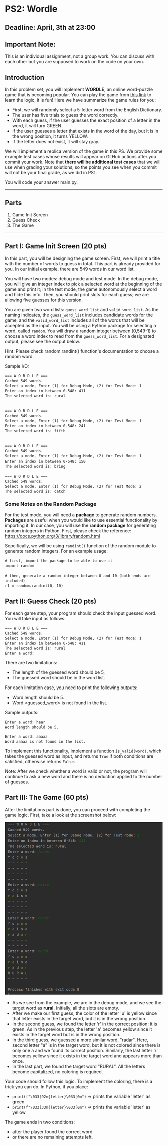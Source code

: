 # PS2: Wordle
## Deadline: April, 3th at 23:00
## Important Note: 
This is an individual assignment, not a group work. You can discuss with each other but you are supposed to work on the code on your own.
## Introduction

In this problem set, you will implement **WORDLE**, an online word-puzzle game that is becoming popular. You can play the game from  [this link](https://www.nytimes.com/games/wordle/index.html) to learn the logic, it is fun! Here we have summarize the game rules for you:


* First, we will randomly select a 5-letter word from the English Dictionary.
* The user has five trials to guess the word correctly. 
* With each guess, if the user guesses the exact position of a letter in the word, it will turn GREEN.
* If the user guesses a letter that exists in the word of the day, but it is in the wrong position, it turns YELLOW. 
* If the letter does not exist, it will stay gray.

We will implement a replica version of the game in this PS. We provide some example test cases whose results will appear on GitHub actions after you commit your work. Note that **there will be additional test cases** that we will use when grading your solutions, so the points you see when you commit will not be your final grade, as we did in PS1.

You will code your answer main.py. 

---
## Parts
1. Game Init Screen
2. Guess Check
3. The Game
---

## Part I: Game Init Screen (20 pts)

In this part, you will be designing the game screen. First, we will print a title with the number of words to guess in total. This part is already provided for you. In our initial example, there are 549 words in our word list.

You will have two modes: debug mode and test mode. In the debug mode, you will give an integer index to pick a selected word at the beginning of the game and print it; in the test mode, the game autonomously select a word and hide this info. Then, you should print slots for each guess; we are allowing five guesses for this version.

You are given two word lists: `guess_word_list` and `valid_word_list`. As the naming indicates, the `guess_word_list` includes candidate words for the game, and the `valid_word_list` includes all of the words that will be accepted as the input. You will be using a Python package for selecting a word, called `random`. You will draw a random integer between (0,549-1) to choose a word index to read from the `guess_word_list`. For a designated output, please see the output below.

Hint: Please check random.randint() function's documentation to choose a random word.

Sample I/O:
```
=== W O R D L E ===
Cached 549 words.
Select a mode, Enter (1) for Debug Mode, (2) for Test Mode: 1
Enter an index in between 0-548: 411
The selected word is: rural


=== W O R D L E ===
Cached 549 words.
Select a mode, Enter (1) for Debug Mode, (2) for Test Mode: 1
Enter an index in between 0-548: 241
The selected word is: fifth


=== W O R D L E ===
Cached 549 words.
Select a mode, Enter (1) for Debug Mode, (2) for Test Mode: 1
Enter an index in between 0-548: 150
The selected word is: bring

=== W O R D L E ===
Cached 549 words.
Select a mode, Enter (1) for Debug Mode, (2) for Test Mode: 2
The selected word is: catch

```

### Some Notes on the Random Package

For the test mode, you will need a **package** to generate random numbers. **Packages** are useful when you would like to use essential functionality by importing it. In our case, you will use the **random package** for generating random integers in Python. First, please check the reference: https://docs.python.org/3/library/random.html

Sepcifically, we will be using `randint()` function of the random module to generate random integers. 
For an example usage:

```
# first, import the package to be able to use it
import random 

# then, generate a random integer between 0 and 10 (both ends are included)
r1 = random.randint(0, 10)
```

## Part II: Guess Check (20 pts)

For each game step, your program should check the input guessed word. You will take input as follows:

```
=== W O R D L E ===
Cached 549 words.
Select a mode, Enter (1) for Debug Mode, (2) for Test Mode: 1
Enter an index in between 0-548: 411
The selected word is: rural
Enter a word:
```

There are two limitations:
* The length of the guessed word should be 5,
* The guessed word should be in the word list.

For each limitation case, you need to print the following outputs:
* Word length should be 5.
* Word <guessed_word> is not found in the list.

Sample outputs:
```
Enter a word: hear
Word length should be 5.
```

```
Enter a word: aaaaa
Word aaaaa is not found in the list.
```

To implement this functionality, implement a function `is_valid(word)`, which takes the guessed word as input, and returns `True` if both conditions are satisfied, otherwise returns `False`.

Note: After we check whether a word is valid or not, the program will continue to ask a new word and there is no deduction applied to the number of guesses.

## Part III: The Game (60 pts)

After the limitations part is done, you can proceed with completing the game logic. First, take a look at the screenshot below:

![Example](wordle.png)

* As we see from the example, we are in the debug mode, and we see the target word as **rural.** Initially, all the slots are empty.
* After we make our first guess, the color of the letter 'u' is yellow since that letter exists in the target word, but it is in the wrong position. 
* In the second guess, we found the letter 'r' in the correct position; it is green. As in the previous step, the letter 'a' becomes yellow since it exists in the target word but is in the wrong position.
* In the third guess, we guessed a more similar word, "radar". Here, second letter "a" is in the target word, but it is not colored since there is only one a and we found its correct position. Similarly, the last letter 'r' becomes yellow since it exists in the target word and appears more than once.
* In the last part, we found the target word "RURAL". All the letters become capitalized, no coloring is required.

Your code should follow this logic. To implement the coloring, there is a trick you can do. In Python, if you place:

* `print(f"\033[92m{letter}\033[0m")` => prints the variable 'letter' as green
* `print(f"\033[33m{letter}\033[0m")` => prints the variable 'letter' as yellow

The game ends in two conditions:

* after the player found the correct word
* or there are no remaining attempts left.